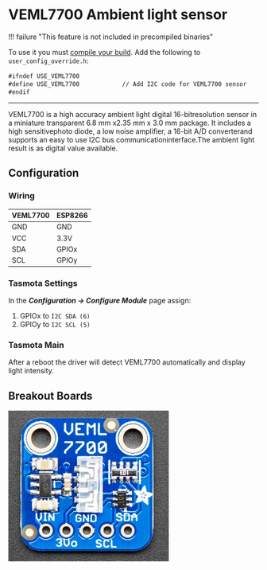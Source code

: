 # VEML7700 Ambient light sensor

!!! failure "This feature is not included in precompiled binaries"     

To use it you must [compile your build](Compile-your-build). Add the following to `user_config_override.h`:
```
#ifndef USE_VEML7700
#define USE_VEML7700            // Add I2C code for VEML7700 sensor
#endif
```
----


VEML7700  is  a  high  accuracy  ambient  light  digital  16-bitresolution  sensor  in  a  miniature  transparent  6.8  mm  x2.35  mm  x  3.0  mm  package.  It  includes  a  high  sensitivephoto  diode,  a  low  noise  amplifier,  a  16-bit  A/D  converterand  supports  an  easy  to  use  I2C  bus  communicationinterface.The ambient light result is as digital value available.

## Configuration

### Wiring
| VEML7700   | ESP8266  |
|---|---|
|GND   |GND   |
|VCC   |3.3V 
|SDA   | GPIOx
|SCL   | GPIOy

### Tasmota Settings 
In the **_Configuration -> Configure Module_** page assign:

1. GPIOx to `I2C SDA (6)`
2. GPIOy to `I2C SCL (5)`


### Tasmota Main
After a reboot the driver will detect VEML7700 automatically and display light intensity.



## Breakout Boards
![VEML7700](_media/peripherals/VEML7700_breakout.jpg)

